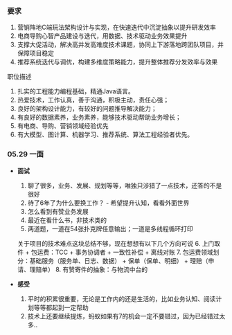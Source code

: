 
### 要求

1.  营销阵地C端玩法架构设计与实现，在快速迭代中沉淀抽象以提升研发效率
2.  电商导购心智产品建设与迭代，用数据、技术驱动业务效果提升
3.  支撑大促活动，解决高并发高难度技术课题，协同上下游落地跨团队项目，并保障项目稳定
4.  推荐系统迭代与调优，构建多维度策略能力，提升整体推荐分发效率与效果

职位描述

1.  扎实的工程能力编程基础，精通Java语言。
2.  热爱技术，工作认真，善于沟通，积极主动，责任心强；
3.  良好的架构设计能力，有较好的问题推导解决能力；
4.  有良好的数据素养，业务素养，能够技术驱动帮助业务增长；
5.  有电商、导购、营销领域经验优先
6.  有大模型、图计算、机器学习、推荐系统、算法工程经验者优先。


### 05.29 一面

- **面试**

	1.  聊了很多，业务、发展、规划等等，唯独只涉猎了一点技术，还答的不是很好
	2.  待了6年了为什么要换工作？ - 希望提升认知，看看外面世界
	3.  怎么看到有赞业务发展
	4.  最近在看什么书，非技术类的
	5. 两道题，一道在54张扑克牌任意输出；一道是多线程循环打印
	
	关于项目的技术难点这块总结不够，现在想想有以下几个方向可说
	6.  上门取件 + 包运费：TCC + 事务协调者 + 一致性补偿 + 离线对账
	7.  包运费领域划分：基础服务（服务单、日志、数据） + 保单（保单、明细） + 理赔（申请、理赔单）
	8.  有赞寄件的抽象：与物流中台的
	   

- **感受**
  
	1.  平时的积累很重要，无论是工作内的还是生活的，比如业务认知、阅读计划等等都起到一定帮助
	2.  技术上还要继续提炼，蚂蚁如果有7的机会一定不要错过，因为已经错过太多..
